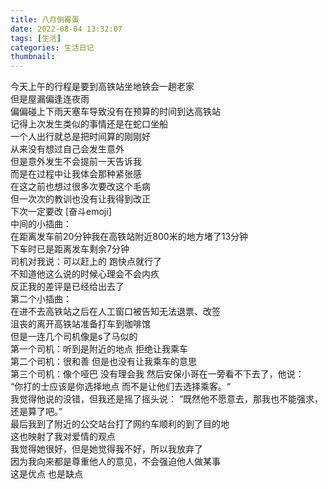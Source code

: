 ```yaml
---
title: 八月倒霉蛋
date: 2022-08-04 13:32:07
tags: [生活]
categories: 生活日记
thumbnail:
---
```

<!-- more -->
今天上午的行程是要到高铁站坐地铁会一趟老家  
但是屋漏偏逢连夜雨  
偏偏碰上下雨天塞车导致没有在预算的时间到达高铁站  
记得上次发生类似的事情还是在蛇口坐船  
一个人出行就总是把时间算的刚刚好  
从来没有想过自己会发生意外  
但是意外发生不会提前一天告诉我  
而是在过程中让我体会那种紧张感  
在这之前也想过很多次要改这个毛病  
但一次次的教训也没有让我得到改正  
下次一定要改 [奋斗emoji]  
中间的小插曲：  
在距离发车前20分钟我在高铁站附近800米的地方堵了13分钟  
下车时已是距离发车剩余7分钟  
司机对我说：可以赶上的 跑快点就行了  
不知道他这么说的时候心理会不会内疚  
反正我的差评是已经给出去了  
第二个小插曲：  
在进不去高铁站之后在人工窗口被告知无法退票、改签  
沮丧的离开高铁站准备打车到咖啡馆  
但是一连几个司机像是s了马似的  
第一个司机：听到是附近的地点 拒绝让我乘车  
第二个司机：很和善 但是也没有让我乘车的意思  
第三个司机：像个哑巴 没有理会我
然后安保小哥在一旁看不下去了，他说：  
“你打的士应该是你选择地点 而不是让他们去选择乘客。“  
我觉得他说的没错，但我还是摇了摇头说：
“既然他不愿意去，那我也不能强求，还是算了吧。”  
最后我到了附近的公交站台打了网约车顺利的到了目的地  
这也映射了我对爱情的观点  
我觉得她很好，但是她觉得我不好，所以我放弃了  
因为我向来都是尊重他人的意见，不会强迫他人做某事  
这是优点 也是缺点 